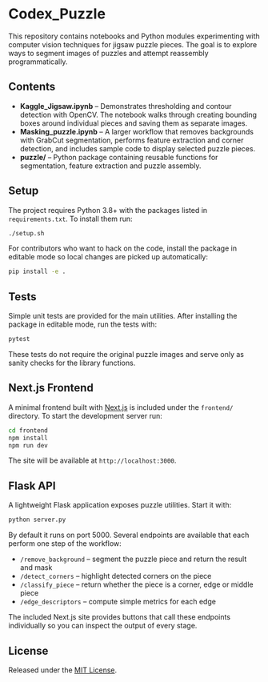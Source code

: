 # Codex_Puzzle

This repository contains notebooks and Python modules experimenting with computer vision techniques for jigsaw puzzle pieces. The goal is to explore ways to segment images of puzzles and attempt reassembly programmatically.

## Contents

- **Kaggle_Jigsaw.ipynb** – Demonstrates thresholding and contour detection with OpenCV. The notebook walks through creating bounding boxes around individual pieces and saving them as separate images.
- **Masking_puzzle.ipynb** – A larger workflow that removes backgrounds with GrabCut segmentation, performs feature extraction and corner detection, and includes sample code to display selected puzzle pieces.
- **puzzle/** – Python package containing reusable functions for segmentation, feature extraction and puzzle assembly.

## Setup

The project requires Python 3.8+ with the packages listed in `requirements.txt`. To install them run:

```bash
./setup.sh
```

For contributors who want to hack on the code, install the package in editable
mode so local changes are picked up automatically:

```bash
pip install -e .
```

## Tests

Simple unit tests are provided for the main utilities. After installing the
package in editable mode, run the tests with:

```bash
pytest
```

These tests do not require the original puzzle images and serve only as sanity checks for the library functions.

## Next.js Frontend

A minimal frontend built with [Next.js](https://nextjs.org/) is included under the
`frontend/` directory. To start the development server run:

```bash
cd frontend
npm install
npm run dev
```

The site will be available at `http://localhost:3000`.


## Flask API

A lightweight Flask application exposes puzzle utilities. Start it with:

```bash
python server.py
```

By default it runs on port 5000. Several endpoints are available that each
perform one step of the workflow:

- `/remove_background` – segment the puzzle piece and return the result and mask
- `/detect_corners` – highlight detected corners on the piece
- `/classify_piece` – return whether the piece is a corner, edge or middle piece
- `/edge_descriptors` – compute simple metrics for each edge

The included Next.js site provides buttons that call these endpoints
individually so you can inspect the output of every stage.




## License
Released under the [MIT License](LICENSE).
